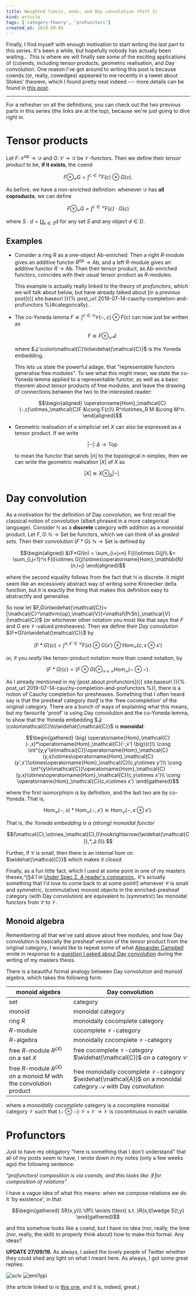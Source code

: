 ```yaml
---
title: Weighted limits, ends, and Day convolution (Part 3)
kind: article
tags: ['category-theory', 'profunctors']
created_at: 2019-09-05
---
```


Finally, I find myself with enough motivation to start writing the last part to this series. It's been a while, but hopefully nobody has actually been waiting... This is where we will finally see some of the exciting applications of (co)ends, including tensor products, geometric realisation, and Day convolution. One reason I've got around to writing this post is because coends (or, really, cowedges) appeared to me recently in a tweet about Stokes' theorem, which I found pretty neat indeed --- more details can be found in [this post](/blog/2019/09/04/stokes-coend.html).

<!-- more -->

---

For a refresher on all the definitions, you can check out the two previous parts in this series (the links are at the top), because we're just going to dive right in.

# Tensor products

Let $F\colon\mathcal{C}^\mathrm{op}\to\mathcal{D}$ and $G\colon\mathcal{C}\to\mathcal{D}$ be $\mathcal{V}$-functors. Then we define their _tensor product_ to be, **if it exists**, the coend

$$F\otimes_\mathcal{C}G = \int^{c\in\mathcal{C}}F(c)\otimes G(c).$$

As before, we have a non-enriched definition: whenever $\mathcal{D}$ has **all coproducts**, we can define

$$F\otimes_\mathcal{C}G = \int^{c\in\mathcal{C}}F(c)\cdot G(c)$$

where $S\cdot d=\coprod_{s\in S}d$ for any set $S$ and any object $d\in D$.

## Examples

- Consider a ring $R$ as a one-object $\mathsf{Ab}$-enriched. Then a right $R$-module gives an additive functor $R^\mathrm{op}\to\mathsf{Ab}$, and a left $R$-module gives an additive functor $R\to\mathsf{Ab}$. Then their tensor product, as $\mathsf{Ab}$-enriched functors, coincides with their usual tensor product as $R$-modules.

    This example is actually really linked to the theory of _profunctors_, which we will talk about below, but have already talked about [in a previous post]({{ site.baseurl }}{% post_url 2019-07-14-cauchy-completion-and-profunctors %}#categorically).
- The co-Yoneda lemma $F \cong \int^{c\in\mathcal{C}} \mathcal{C}(-,c)\otimes F(c)$ can now just be written as

    $$F\cong F\otimes_\mathcal{C}よ$$

    where $よ\colon\mathcal{C}\to\widehat{\mathcal{C}}$ is the Yoneda embedding.

    This lets us state the powerful adage, that "representable functors generalise free modules". To see what this might mean, we state the co-Yoneda lemma applied to a representable functor, as well as a basic theorem about tensor products of free modules, and leave the drawing of connections between the two to the interested reader:

    $$\begin{aligned}
        \operatorname{Hom}_\mathcal{C}(-,c)\otimes_\mathcal{C}F &\cong F(c)\\
        R^n\otimes_R M &\cong M^n.
    \end{aligned}$$
- Geometric realisation of a simplicial set $X$ can also be expressed as a tensor product. If we write

    $$\vert-\vert\colon\Delta\to\mathsf{Top}$$

    to mean the functor that sends $[n]$ to the topological $n$-simplex, then we can write the geometric realisation $\vert X\vert$ of $X$ as

    $$\vert X\vert\cong X\otimes_\Delta\vert-\vert.$$

# Day convolution

As a motivation for the definition of Day convolution, we first recall the classical notion of convolution (albeit phrased in a more categorical language). Consider $\mathbb{N}$ as a **discrete** category with addition as a monoidal product. Let $F,G\colon\mathbb{N}\to\mathsf{Set}$ be functors, which we can think of as _graded sets_. Then their _convolution_ $(F*G)\colon\mathbb{N}\to\mathsf{Set}$ is defined by

$$\begin{aligned}
&(F*G)(n) = \sum_{i+j=n} F(i)\otimes G(j)\\
&= \sum_{i,j=1}^n F(i)\otimes G(j)\otimes\operatorname{Hom}_\mathbb{N}(n,i+j)
\end{aligned}$$

where the second equality follows from the fact that $\mathbb{N}$ is discrete. It might seem like an excessively abstract way of writing some Kronecker delta function, but it is exactly the thing that makes this definition easy to abstractify and generalise.

So now let $F,G\in\widehat{\mathcal{C}}=[\mathcal{C}^\mathrm{op},\mathcal{V}]=\mathsf{PrSh}_\mathcal{V}(\mathcal{C})$ (or whichever other notation you most like that says that $F$ and $G$ are $\mathcal{V}$-valued presheaves). Then we define their _Day convolution_ $(F*G)\in\widehat{\mathcal{C}}$ by

$$(F*G)(c) = \int^{x,x'\in\mathcal{C}} F(x)\otimes G(x')\otimes\operatorname{Hom}_\mathcal{C}(c,x\otimes x')$$

or, if you _really_ like tensor-product notation more than coend notation, by

$$(F*G)(c) = (F\otimes G)\otimes_{\mathcal{C}\times\mathcal{C}}\operatorname{Hom}_\mathcal{C}(-\otimes-).$$

As I already mentioned in my [post about profunctors]({{ site.baseurl }}{% post_url 2019-07-14-cauchy-completion-and-profunctors %}), there is a notion of Cauchy completion for presheaves. Something that I often heard say is that the presheaf category _itself_ is the 'free cocompletion' of the original category. There are a bunch of ways of explaining what this means, but my favourite 'proof' is using Day convolution and the co-Yoneda lemma, to show that the Yoneda embedding $よ\colon\mathcal{C}\to\widehat{\mathcal{C}}$ is **monoidal**:

$$\begin{gathered}
    \big( \operatorname{Hom}_\mathcal{C}(-,x)*\operatorname{Hom}_\mathcal{C}(-,x') \big)(c)\\
    \cong \int^{y,y'\in\mathcal{C}}\operatorname{Hom}_\mathcal{C}(y,x)\otimes\operatorname{Hom}_\mathcal{C}(y',x')\otimes\operatorname{Hom}_\mathcal{C}(c,y\otimes y')\\
    \cong \int^{y\in\mathcal{C}}\operatorname{Hom}_\mathcal{C}(y,x)\otimes\operatorname{Hom}_\mathcal{C}(c,y\otimes x')\\
    \cong \operatorname{Hom}_\mathcal{C}(c,x\otimes x')
\end{gathered}$$

where the first isomorphism is by definition, and the last two are by co-Yoneda. That is,

$$\operatorname{Hom}_\mathcal{C}(-,x)*\operatorname{Hom}_\mathcal{C}(-,x') \cong \operatorname{Hom}_\mathcal{C}(-,x\otimes x').$$

That is, _the Yoneda embedding is a (strong) monoidal functor_

$$(\mathcal{C},\otimes_\mathcal{C},I)\hookrightarrow(\widehat{\mathcal{C}},*,よ(I)).$$

Further, if $\mathcal{C}$ is small, then there is an internal hom on $\widehat{\mathcal{C}}$ which makes it _closed_.

Finally, as a fun little fact, which I used at some point in one of my masters theses,^[§4.1 in [Under Spec Z. A reader's companion.](https://github.com/thosgood/papers/blob/master/under-spec-z-readers-companion/under-spec-z.pdf). It's actually something that I'd love to come back to at some point!] whenever $\mathcal{C}$ is small and symmetric, (commutative) monoid objects in the enriched-presheaf category (with Day convolution) are equivalent to (symmetric) lax monoidal functors from $\mathcal{C}$ to $\mathcal{V}$.

## Monoid algebra

Remembering all that we've said above about free modules, and how Day convolution is basically the presheaf version of the tensor product from the original category, I would like to repeat some of what [Alexander Campbell](http://web.science.mq.edu.au/~alexc/) wrote in response to a [question I asked about Day convolution](https://math.stackexchange.com/questions/1650786/day-convolution-intuition) during the writing of my masters thesis.

There is a beautiful formal analogy between Day convolution and monoid algebra, which takes the following form:

| monoid algebra | Day convolution |
| -------------- | --------------- |
| set | category |
| monoid | monoidal category |
| ring $R$ | monoidally cocomplete category |
| $R$-module | cocomplete $\mathcal{V}$-category |
| $R$-algebra | monoidally cocomplete $\mathcal{V}$-category |
| free $R$-module $R^{(X)}$ on a set $X$ | free cocomplete $\mathcal{V}$-category $\widehat{\mathcal{C}}$ on a category $\mathcal{C}$ |
| free $R$-module $R^{(X)}$ on a monoid $M$ with the convolution product | free monoidally cocomplete $\mathcal{V}$-category $\widehat{\mathcal{A}}$ on a monoidal category $\mathcal{A}$ with Day convolution |

where a _monoidally cocomplete_ category is a cocomplete monoidal category $\mathcal{V}$ such that $(-\otimes-)\colon\mathcal{V}\times\mathcal{V}\to\mathcal{V}$ is cocontinuous in each variable.

# Profunctors

Just to have my obligatory "here is something that I don't understand" that all of my posts seem to have, I wrote down in my notes (only a few weeks ago) the following sentence:

_"profunctors! composition is via coends, and this looks like ∃ for composition of relations"_

I have a vague idea of what this means: when we compose relations we do it 'by existence', in that

$$\begin{gathered}
SR(x,y)\\
\iff\\
\exists t\text{ s.t. }R(x,t)\wedge S(t,y)
\end{gathered}$$

and this somehow looks like a coend, but I have no idea (nor, really, the time (nor, really, the skill) to properly think about) how to make this formal. Any ideas?

**UPDATE 27/09/19.** As always, I asked the lovely people of Twitter whether they could shed any light on what I meant here. As always, I got some great replies:

![sclv](/assets/post-images/2019-09-05-day-convolution-part-3-sclv.png)
![emi1ypi](/assets/post-images/2019-09-05-day-convolution-part-3-emi1ypi.png)

(the article linked to is [this one](https://bartoszmilewski.com/2019/03/27/promonads-arrows-and-einstein-notation-for-profunctors/), and it is, indeed, great.)
